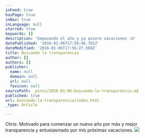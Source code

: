 ```yaml
---
inFeed: true
hasPage: true
inNav: true
inLanguage: null
starred: true
keywords: []
description: 'Empezando el año y ya quiere vacaciones :D'
datePublished: '2016-01-06T17:56:46.781Z'
dateModified: '2016-01-06T17:56:27.580Z'
title: Buscando la transparencia
author: []
authors: []
publisher:
  name: null
  domain: null
  url: null
  favicon: null
sourcePath: _posts/2016-01-06-buscando-la-transparencia.md
published: true
url: buscando-la-transparencia/index.html
_type: Article

---
```

Chris: Motivado para comenzar un nuevo año por más y mejor transparencia y entusiasmado por mis próximas vacaciones.
![](https://the-grid-user-content.s3-us-west-2.amazonaws.com/67496bad-de03-4f6d-84d8-fa968be09f55.jpg)
